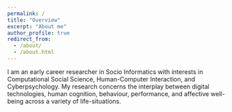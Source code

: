 ```yaml
---
permalink: /
title: "Overview"
excerpt: "About me"
author_profile: true
redirect_from: 
  - /about/
  - /about.html
---
```


I am an early career researcher in Socio Informatics with interests in Computational Social Science, Human-Computer Interaction, and Cyberpsychology. My research concerns the interplay between digital technologies, human cognition, behaviour, performance, and affective well-being across a variety of life-situations.





